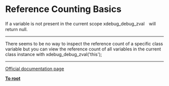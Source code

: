 # Reference Counting Basics



If a variable is not present in the current scope xdebug_debug_zval&#x3000;will return null.  

---

There seems to be no way to inspect the reference count of a specific class variable but you can view the reference count of all variables in the current class instance with xdebug_debug_zval(&apos;this&apos;);  

---

[Official documentation page](https://www.php.net/manual/en/features.gc.refcounting-basics.php)

**[To root](/README.md)**